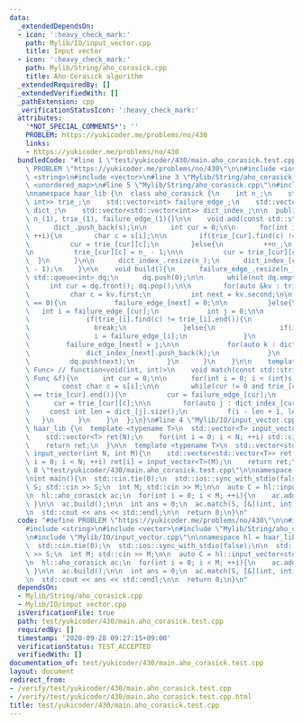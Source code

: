 ```yaml
---
data:
  _extendedDependsOn:
  - icon: ':heavy_check_mark:'
    path: Mylib/IO/input_vector.cpp
    title: Input vector
  - icon: ':heavy_check_mark:'
    path: Mylib/String/aho_corasick.cpp
    title: Aho-Corasick algorithm
  _extendedRequiredBy: []
  _extendedVerifiedWith: []
  _pathExtension: cpp
  _verificationStatusIcon: ':heavy_check_mark:'
  attributes:
    '*NOT_SPECIAL_COMMENTS*': ''
    PROBLEM: https://yukicoder.me/problems/no/430
    links:
    - https://yukicoder.me/problems/no/430
  bundledCode: "#line 1 \"test/yukicoder/430/main.aho_corasick.test.cpp\"\n#define\
    \ PROBLEM \"https://yukicoder.me/problems/no/430\"\n\n#include <iostream>\n#include\
    \ <string>\n#include <vector>\n#line 3 \"Mylib/String/aho_corasick.cpp\"\n#include\
    \ <unordered_map>\n#line 5 \"Mylib/String/aho_corasick.cpp\"\n#include <queue>\n\
    \nnamespace haar_lib {\n  class aho_corasick {\n    int n_;\n    std::vector<std::unordered_map<char,\
    \ int>> trie_;\n    std::vector<int> failure_edge_;\n    std::vector<std::string>\
    \ dict_;\n    std::vector<std::vector<int>> dict_index_;\n\n  public:\n    aho_corasick():\
    \ n_(1), trie_(1), failure_edge_(1){}\n\n    void add(const std::string &s){\n\
    \      dict_.push_back(s);\n\n      int cur = 0;\n\n      for(int i = 0; i < (int)s.size();\
    \ ++i){\n        char c = s[i];\n\n        if(trie_[cur].find(c) != trie_[cur].end()){\n\
    \          cur = trie_[cur][c];\n        }else{\n          ++n_;\n          trie_.resize(n_);\n\
    \n          trie_[cur][c] = n_ - 1;\n\n          cur = trie_[cur][c];\n      \
    \  }\n      }\n\n      dict_index_.resize(n_);\n      dict_index_[cur].push_back(dict_.size()\
    \ - 1);\n    }\n\n    void build(){\n      failure_edge_.resize(n_);\n\n     \
    \ std::queue<int> dq;\n      dq.push(0);\n\n      while(not dq.empty()){\n   \
    \     int cur = dq.front(); dq.pop();\n\n        for(auto &kv : trie_[cur]){\n\
    \          char c = kv.first;\n          int next = kv.second;\n\n          if(cur\
    \ == 0){\n            failure_edge_[next] = 0;\n\n          }else{\n         \
    \   int i = failure_edge_[cur];\n            int j = 0;\n\n            while(1){\n\
    \              if(trie_[i].find(c) != trie_[i].end()){\n                j = trie_[i][c];\n\
    \                break;\n              }else{\n                if(i == 0) break;\n\
    \                i = failure_edge_[i];\n              }\n            }\n\n   \
    \         failure_edge_[next] = j;\n\n            for(auto k : dict_index_[failure_edge_[next]]){\n\
    \              dict_index_[next].push_back(k);\n            }\n          }\n\n\
    \          dq.push(next);\n        }\n      }\n    }\n\n    template <typename\
    \ Func> // function<void(int, int)>\n    void match(const std::string &s, const\
    \ Func &f){\n      int cur = 0;\n\n      for(int i = 0; i < (int)s.size(); ++i){\n\
    \        const char c = s[i];\n\n        while(cur != 0 and trie_[cur].find(c)\
    \ == trie_[cur].end()){\n          cur = failure_edge_[cur];\n        }\n\n  \
    \      cur = trie_[cur][c];\n\n        for(auto j : dict_index_[cur]){\n     \
    \     const int len = dict_[j].size();\n          f(i - len + 1, len);\n     \
    \   }\n      }\n    }\n  };\n}\n#line 4 \"Mylib/IO/input_vector.cpp\"\n\nnamespace\
    \ haar_lib {\n  template <typename T>\n  std::vector<T> input_vector(int N){\n\
    \    std::vector<T> ret(N);\n    for(int i = 0; i < N; ++i) std::cin >> ret[i];\n\
    \    return ret;\n  }\n\n  template <typename T>\n  std::vector<std::vector<T>>\
    \ input_vector(int N, int M){\n    std::vector<std::vector<T>> ret(N);\n    for(int\
    \ i = 0; i < N; ++i) ret[i] = input_vector<T>(M);\n    return ret;\n  }\n}\n#line\
    \ 8 \"test/yukicoder/430/main.aho_corasick.test.cpp\"\n\nnamespace hl = haar_lib;\n\
    \nint main(){\n  std::cin.tie(0);\n  std::ios::sync_with_stdio(false);\n\n  std::string\
    \ S; std::cin >> S;\n  int M; std::cin >> M;\n\n  auto C = hl::input_vector<std::string>(M);\n\
    \n  hl::aho_corasick ac;\n  for(int i = 0; i < M; ++i){\n    ac.add(C[i]);\n \
    \ }\n\n  ac.build();\n\n  int ans = 0;\n  ac.match(S, [&](int, int){++ans;});\n\
    \n  std::cout << ans << std::endl;\n\n  return 0;\n}\n"
  code: "#define PROBLEM \"https://yukicoder.me/problems/no/430\"\n\n#include <iostream>\n\
    #include <string>\n#include <vector>\n#include \"Mylib/String/aho_corasick.cpp\"\
    \n#include \"Mylib/IO/input_vector.cpp\"\n\nnamespace hl = haar_lib;\n\nint main(){\n\
    \  std::cin.tie(0);\n  std::ios::sync_with_stdio(false);\n\n  std::string S; std::cin\
    \ >> S;\n  int M; std::cin >> M;\n\n  auto C = hl::input_vector<std::string>(M);\n\
    \n  hl::aho_corasick ac;\n  for(int i = 0; i < M; ++i){\n    ac.add(C[i]);\n \
    \ }\n\n  ac.build();\n\n  int ans = 0;\n  ac.match(S, [&](int, int){++ans;});\n\
    \n  std::cout << ans << std::endl;\n\n  return 0;\n}\n"
  dependsOn:
  - Mylib/String/aho_corasick.cpp
  - Mylib/IO/input_vector.cpp
  isVerificationFile: true
  path: test/yukicoder/430/main.aho_corasick.test.cpp
  requiredBy: []
  timestamp: '2020-09-28 09:27:15+09:00'
  verificationStatus: TEST_ACCEPTED
  verifiedWith: []
documentation_of: test/yukicoder/430/main.aho_corasick.test.cpp
layout: document
redirect_from:
- /verify/test/yukicoder/430/main.aho_corasick.test.cpp
- /verify/test/yukicoder/430/main.aho_corasick.test.cpp.html
title: test/yukicoder/430/main.aho_corasick.test.cpp
---
```

